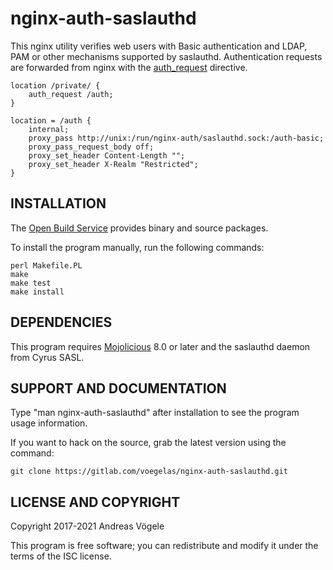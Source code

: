 # nginx-auth-saslauthd

This nginx utility verifies web users with Basic authentication and LDAP, PAM
or other mechanisms supported by saslauthd. Authentication requests are
forwarded from nginx with the
[auth_request](https://nginx.org/en/docs/http/ngx_http_auth_request_module.html)
directive.

```Nginx
location /private/ {
    auth_request /auth;
}

location = /auth {
    internal;
    proxy_pass http://unix:/run/nginx-auth/saslauthd.sock:/auth-basic;
    proxy_pass_request_body off;
    proxy_set_header Content-Length "";
    proxy_set_header X-Realm "Restricted";
}
```

## INSTALLATION

The [Open Build Service](https://build.opensuse.org/package/show/home:voegelas/nginx-auth-saslauthd) provides binary and source packages.

To install the program manually, run the following commands:

```
perl Makefile.PL
make
make test
make install
```

## DEPENDENCIES

This program requires [Mojolicious](http://mojolicious.org/) 8.0 or later and
the saslauthd daemon from Cyrus SASL.

## SUPPORT AND DOCUMENTATION

Type "man nginx-auth-saslauthd" after installation to see the program usage
information.

If you want to hack on the source, grab the latest version using the command:

```
git clone https://gitlab.com/voegelas/nginx-auth-saslauthd.git
```

## LICENSE AND COPYRIGHT

Copyright 2017-2021 Andreas Vögele

This program is free software; you can redistribute and modify it under the
terms of the ISC license.
